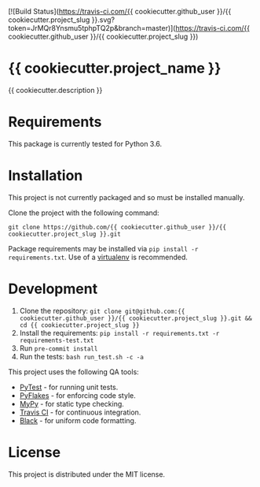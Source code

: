 [![Build Status](https://travis-ci.com/{{ cookiecutter.github_user }}/{{ cookiecutter.project_slug }}.svg?token=JrMQr8Ynsmu5tphpTQ2p&branch=master)](https://travis-ci.com/{{ cookiecutter.github_user }}/{{ cookiecutter.project_slug }})
# {{ cookiecutter.project_name }}
{{ cookiecutter.description }}

# Requirements
This package is currently tested for Python 3.6.

# Installation
This project is not currently packaged and so must be installed manually.

Clone the project with the following command:
```
git clone https://github.com/{{ cookiecutter.github_user }}/{{ cookiecutter.project_slug }}.git
```

Package requirements may be installed via `pip install -r requirements.txt`. Use of a [virtualenv](https://virtualenv.pypa.io/) is recommended.

# Development
1. Clone the repository: `git clone git@github.com:{{ cookiecutter.github_user }}/{{ cookiecutter.project_slug }}.git && cd {{ cookiecutter.project_slug }}`
2. Install the requirements: `pip install -r requirements.txt -r requirements-test.txt`
3. Run `pre-commit install`
4. Run the tests: `bash run_test.sh -c -a`

This project uses the following QA tools:
- [PyTest](https://docs.pytest.org/en/latest/) - for running unit tests.
- [PyFlakes](https://github.com/PyCQA/pyflakes) - for enforcing code style.
- [MyPy](http://mypy-lang.org/) - for static type checking.
- [Travis CI](https://travis-ci.org/) - for continuous integration.
- [Black](https://black.readthedocs.io/en/stable/) - for uniform code formatting.

# License
This project is distributed under the MIT license.
